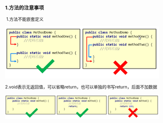 ### 1.方法的注意事项

​	1.方法不能嵌套定义

![45-1](.\img\45-1.jpg)

​	2.void表示无返回值，可以省略return，也可以单独的书写return，后面不加数据

![45-2](.\img\45-2.jpg)

